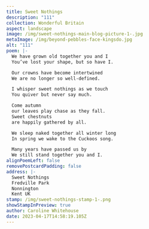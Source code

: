 ```yaml
---
title: Sweet Nothings
description: "111"
collection: Wonderful Britain
aspect: landscape
image: /img/sweet-nothings-main-blog-picture-1-.jpg
metaImage: /img/beyond-pebbles-face-kingsdo.jpg
alt: "111"
poem: |-
  We have grown old together you and I
  You’ve lost your shape, but so have I.

  Our crowns have become intertwined
  We are no longer so well-defined.

  I whisper sweet nothings as we touch
  You quiver but never say much.

  Come autumn
  our leaves play chase as they fall.
  Sweet chestnuts 
  are happily gathered by all.

  We sleep naked together all winter long
  In spring we wake to the Cuckoos song.

  Many years have passed us by
  We still stand together you and I.
alignPoemLeft: false
removePostcardPadding: false
address: |-
  Sweet Nothings
  Fredville Park
  Nonnington
  Kent UK
stamp: /img/sweet-nothings-stamp-1-.png
showStampInPreview: true
author: Caroline Whitehouse
date: 2023-04-17T14:58:19.105Z
---
```

